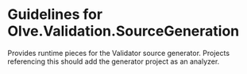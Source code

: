 # Guidelines for Olve.Validation.SourceGeneration

Provides runtime pieces for the Validator source generator. Projects referencing this should add the generator project as an analyzer.
